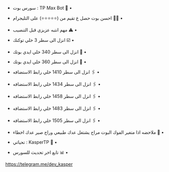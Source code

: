 - سورس بوت : TP Max Bot 🤖 •

- احسن بوت حصل ع تقيم من (⭐️⭐️⭐️⭐️⭐️)  على التليجرام 🌝🎩 •

- مهم انتبه عزيزي قبل التنصيب ⚠️ •

- انزل الى سطر 3 خلي توكنك ☑️ •

- انزل الى سطر 340 خلي ايدي بوتك 🤖 •

- انزل الى سطر 360 خلي ايدي بوتك 🤖 •

- انزل الى سطر 1410 خلي رابط الاستضافه 🖇 •

- انزل الى سطر 1434 خلي رابط الاستضافه 🖇 •

- انزل الى سطر 1458 خلي رابط الاستضافه 🖇 •

- انزل الى سطر 1483 خلي رابط الاستضافه 🖇 •

- انزل الى سطر 1505 خلي رابط الاستضافه 🖇 •

- ملاحضه اذا متغير الفوك البوت مراح يشتغل عدك طبيعي وراح صير عدك اخطاء 🎩 •

- تحياتي : KasperTP 👾 •
- تابع اخر تحديث للسورس 📊 •

https://telegram.me/dev_kasper
